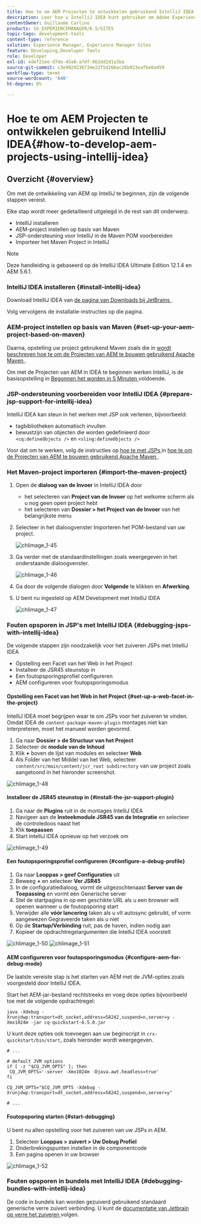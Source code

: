 ```yaml
---
title: Hoe te om AEM Projecten te ontwikkelen gebruikend IntelliJ IDEA
description: Leer hoe u IntelliJ IDEA kunt gebruiken om Adobe Experience Manager-projecten te ontwikkelen.
contentOwner: Guillaume Carlino
products: SG_EXPERIENCEMANAGER/6.5/SITES
topic-tags: development-tools
content-type: reference
solution: Experience Manager, Experience Manager Sites
feature: Developing,Developer Tools
role: Developer
exl-id: 4def21ee-d7de-45a8-a7df-062dd2d1a3ba
source-git-commit: c3e9029236734e22f5d266ac26b923eafbe0a459
workflow-type: tm+mt
source-wordcount: '640'
ht-degree: 0%

---
```


# Hoe te om AEM Projecten te ontwikkelen gebruikend IntelliJ IDEA{#how-to-develop-aem-projects-using-intellij-idea}

## Overzicht {#overview}

Om met de ontwikkeling van AEM op IntelliJ te beginnen, zijn de volgende stappen vereist.

Elke stap wordt meer gedetailleerd uitgelegd in de rest van dit onderwerp.

* IntelliJ installeren
* AEM-project instellen op basis van Maven
* JSP-ondersteuning voor IntelliJ in de Maven POM voorbereiden
* Importeer het Maven Project in IntelliJ

>[!NOTE]
>
>Deze handleiding is gebaseerd op de IntelliJ IDEA Ultimate Edition 12.1.4 en AEM 5.6.1.

### IntelliJ IDEA installeren {#install-intellij-idea}

Download IntelliJ IDEA van [ de pagina van Downloads bij JetBrains ](https://www.jetbrains.com/idea/download/).

Volg vervolgens de installatie-instructies op die pagina.

### AEM-project instellen op basis van Maven {#set-up-your-aem-project-based-on-maven}

Daarna, opstelling uw project gebruikend Maven zoals die in [ wordt beschreven hoe te om de Projecten van AEM te bouwen gebruikend Apache Maven ](/help/sites-developing/ht-projects-maven.md).

Om met de Projecten van AEM in IDEA te beginnen werken IntelliJ, is de basisopstelling in [ Begonnen het worden in 5 Minuten ](https://maven.apache.org/guides/getting-started/maven-in-five-minutes.html) voldoende.

### JSP-ondersteuning voorbereiden voor IntelliJ IDEA {#prepare-jsp-support-for-intellij-idea}

IntelliJ IDEA kan steun in het werken met JSP ook verlenen, bijvoorbeeld:

* tagbibliotheken automatisch invullen
* bewustzijn van objecten die worden gedefinieerd door `<cq:defineObjects />` en `<sling:defineObjects />`

Voor dat om te werken, volg de instructies op [ hoe te met JSPs ](/help/sites-developing/ht-projects-maven.md#how-to-work-with-jsps) in [ hoe te om de Projecten van AEM te bouwen gebruikend Apache Maven ](/help/sites-developing/ht-projects-maven.md).

### Het Maven-project importeren {#import-the-maven-project}

1. Open de **dialoog van de Invoer** in IntelliJ IDEA door

   * het selecteren van **Project van de Invoer** op het welkome scherm als u nog geen open project hebt
   * het selecteren van **Dossier > het Project van de Invoer** van het belangrijkste menu

1. Selecteer in het dialoogvenster Importeren het POM-bestand van uw project.

   ![ chlimage_1-45 ](assets/chlimage_1-45a.png)

1. Ga verder met de standaardinstellingen zoals weergegeven in het onderstaande dialoogvenster.

   ![ chlimage_1-46 ](assets/chlimage_1-46a.png)

1. Ga door de volgende dialogen door **Volgende** te klikken en **Afwerking**.
1. U bent nu ingesteld op AEM Development met IntelliJ IDEA

   ![ chlimage_1-47 ](assets/chlimage_1-47a.png)

### Fouten opsporen in JSP&#39;s met IntelliJ IDEA {#debugging-jsps-with-intellij-idea}

De volgende stappen zijn noodzakelijk voor het zuiveren JSPs met IntelliJ IDEA

* Opstelling een Facet van het Web in het Project
* Installeer de JSR45 steunstop in
* Een foutopsporingsprofiel configureren
* AEM configureren voor foutopsporingsmodus

#### Opstelling een Facet van het Web in het Project {#set-up-a-web-facet-in-the-project}

IntelliJ IDEA moet begrijpen waar te om JSPs voor het zuiveren te vinden. Omdat IDEA de `content-package-maven-plugin` montages niet kan interpreteren, moet het manueel worden gevormd.

1. Ga naar **Dossier > de Structuur van het Project**
1. Selecteer de **module van de Inhoud**
1. Klik **+** boven de lijst van modules en selecteer **Web**
1. Als Folder van het Middel van het Web, selecteer `content/src/main/content/jcr_root subdirectory` van uw project zoals aangetoond in het hieronder screenshot.

![ chlimage_1-48 ](assets/chlimage_1-48a.png)

#### Installeer de JSR45 steunstop in {#install-the-jsr-support-plugin}

1. Ga naar de **Plugins** ruit in de montages IntelliJ IDEA
1. Navigeer aan de **Insteekmodule JSR45 van de Integratie** en selecteer de controledoos naast het
1. Klik **toepassen**
1. Start IntelliJ IDEA opnieuw op het verzoek om

![ chlimage_1-49 ](assets/chlimage_1-49a.png)

#### Een foutopsporingsprofiel configureren {#configure-a-debug-profile}

1. Ga naar **Looppas > geef Configuraties** uit
1. Beweeg **+** en selecteer **Ver JSR45**
1. In de configuratiedialoog, vormt de uitgezochte **&#x200B;**&#x200B;naast **Server van de Toepassing** en vormt een Generische server
1. Stel de startpagina in op een geschikte URL als u een browser wilt openen wanneer u de foutopsporing start
1. Verwijder alle **vóór lancering** taken als u vlt autosync gebruikt, of vorm aangewezen Gegraveerde taken als u niet
1. Op de **Startup/Verbinding** ruit, pas de haven, indien nodig aan
1. Kopieer de opdrachtregelargumenten die IntelliJ IDEA voorstelt

![ chlimage_1-50 ](assets/chlimage_1-50a.png) ![ chlimage_1-51 ](assets/chlimage_1-51a.png)

#### AEM configureren voor foutopsporingsmodus {#configure-aem-for-debug-mode}

De laatste vereiste stap is het starten van AEM met de JVM-opties zoals voorgesteld door IntelliJ IDEA.

Start het AEM-jar-bestand rechtstreeks en voeg deze opties bijvoorbeeld toe met de volgende opdrachtregel:

`java -Xdebug -Xrunjdwp:transport=dt_socket,address=58242,suspend=n,server=y -Xmx1024m -jar cq-quickstart-6.5.0.jar`

U kunt deze opties ook toevoegen aan uw beginscript in `crx-quickstart/bin/start`, zoals hieronder wordt weergegeven.

```shell
# ...

# default JVM options
if [ -z "$CQ_JVM_OPTS" ]; then
 CQ_JVM_OPTS='-server -Xmx1024m -Djava.awt.headless=true'
fi

CQ_JVM_OPTS="$CQ_JVM_OPTS -Xdebug -Xrunjdwp:transport=dt_socket,address=58242,suspend=n,server=y"

# ...
```

#### Foutopsporing starten {#start-debugging}

U bent nu allen opstelling voor het zuiveren van uw JSPs in AEM.

1. Selecteer **Looppas > zuivert > Uw Debug Profiel**
1. Onderbrekingspunten instellen in de componentcode
1. Een pagina openen in uw browser

![ chlimage_1-52 ](assets/chlimage_1-52a.png)

### Fouten opsporen in bundels met IntelliJ IDEA {#debugging-bundles-with-intellij-idea}

De code in bundels kan worden gezuiverd gebruikend standaard generische verre zuivert verbinding. U kunt de [ documentatie van Jetbrain op verre het zuiveren ](https://www.jetbrains.com/help/idea/remote-debugging-with-product.html#remote-interpreter) volgen.
